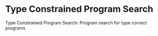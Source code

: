 # Type Constrained Program Search
Type Constrained Program Search: Program search for type correct programs
